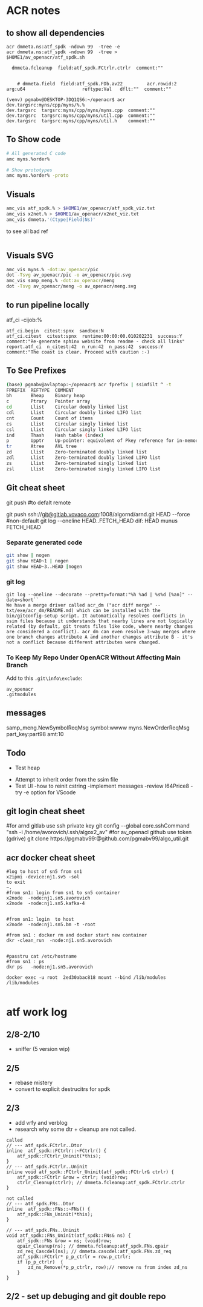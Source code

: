 
# ACR notes

## to show all dependencies
```
acr dmmeta.ns:atf_spdk -ndown 99  -tree -e
acr dmmeta.ns:atf_spdk -ndown 99  -tree > $HOME1/av_openacr/atf_spdk.sh

  dmmeta.fcleanup  field:atf_spdk.FCtrlr.ctrlr  comment:""


    # dmmeta.field  field:atf_spdk.FDb.av22         acr.rowid:2       arg:u64                     reftype:Val   dflt:""  comment:""

(venv) pgmabv@DESKTOP-3DQ1QS6:~/openacr$ acr dev.targsrc:myns/cpp/myns/%.%
dev.targsrc  targsrc:myns/cpp/myns/myns.cpp  comment:""
dev.targsrc  targsrc:myns/cpp/myns/util.cpp  comment:""
dev.targsrc  targsrc:myns/cpp/myns/util.h    comment:""
```

## To Show code

```bash
# All generated C code
amc myns.%order%

# Show prototypes
amc myns.%order% -proto
```

## Visuals

```bash
amc_vis atf_spdk.% > $HOME1/av_openacr/atf_spdk_viz.txt
amc_vis x2net.% > $HOME1/av_openacr/x2net_viz.txt
amc_vis dmmeta.'(Ctype|Field|Ns)'
```
to see all bad ref
``` acr -check %
```

## Visuals SVG

```bash
amc_vis myns.% -dot:av_openacr/pic
dot -Tsvg av_openacr/pic -o av_openacr/pic.svg
amc_vis samp_meng.% -dot:av_openacr/meng
dot -Tsvg av_openacr/meng -o av_openacr/meng.svg
```
## to run pipeline locally 
atf_ci -cijob:%

```
atf_ci.begin  citest:spnx  sandbox:N
atf_ci.citest  citest:spnx  runtime:00:00:00.010202231  success:Y  comment:"Re-generate sphinx website from readme - check all links"
report.atf_ci  n_citest:42  n_run:42  n_pass:42  success:Y  comment:"The coast is clear. Proceed with caution :-)
```

## To See Prefixes

```bash
(base) pgmabv@avlaptop:~/openacr$ acr fprefix | ssimfilt ^ -t
FPREFIX  REFTYPE  COMMENT
bh       Bheap    Binary heap
c        Ptrary   Pointer array
cd       Llist    Circular doubly linked list
cdl      Llist    Circular doubly linked LIFO list
cnt      Count    Count of items
cs       Llist    Circular singly linked list
csl      Llist    Circular singly linked LIFO list
ind      Thash    Hash table (index)
p        Upptr    Up-pointer: equivalent of Pkey reference for in-memory model
tr       Atree    AVL tree
zd       Llist    Zero-terminated doubly linked list
zdl      Llist    Zero-terminated doubly linked LIFO list
zs       Llist    Zero-terminated singly linked list
zsl      Llist    Zero-terminated singly linked LIFO list
```

## Git cheat sheet

git push   #to defalt remote

git push ssh://git@gitlab.vovaco.com:1008/algornd/arnd.git HEAD  --force  #non-default 
git log --oneline HEAD..FETCH_HEAD    dif:  HEAD munus FETCH_HEAD


### Separate generated code

```bash
git show | nogen
git show HEAD~1 | nogen
git show HEAD~3..HEAD |nogen
```
### git log

```
git log --oneline --decorate --pretty=format:"%h %ad | %s%d [%an]" --date=short``
We have a merge driver called acr_dm ("acr diff merge" -- txt/exe/acr_dm/README.md) which can be installed with the bin/gitconfig-setup script. It automatically resolves conflicts in ssim files because it understands that nearby lines are not logically related (by default, git treats files like code, where nearby changes are considered a conflict). acr_dm can even resolve 3-way merges where one branch changes attribute A and another changes attribute B - it's not a conflict because different attributes were changed.

```

### To Keep My Repo Under OpenACR Without Affecting Main Branch

Add to this `.git\info\exclude`:

```
av_openacr
.gitmodules
```

## messages
samp_meng.NewSymbolReqMsg symbol:wwww
myns.NewOrderReqMsg part_key:part98  amt:10

## Todo

+ Test heap
- Attempt to inherit order from the ssim file
- Test UI
-how to reinit cstring
-implement messages
-review I64Price8
-try -e option for VScode


## git login cheat sheet

#for arnd gitlab use ssh private key
git config --global core.sshCommand "ssh -i /home/avorovich/.ssh/algox2_av"
#for av_openacl github use token (gdrive) 
git clone https://pgmabv99:<avtoken4>@github.com/pgmabv99/algo_util.git

## acr docker cheat sheet
```
#log to host of sn5 from sn1
x2ipmi -device:nj1.sv5 -sol
to exit
~.
#from sn1: login from sn1 to sn5 container
x2node  -node:nj1.sn5.avorovich 
x2node  -node:nj1.sn5.kafka-4 


#from sn1: login  to host 
x2node  -node:nj1.sn5.bm -t -root

#from sn1 : docker rm and docker start new container
dkr -clean_run  -node:nj1.sn5.avorovich 


#passtru cat /etc/hostname
#from sn1 : ps 
dkr ps   -node:nj1.sn5.avorovich 

docker exec -u root  2ed30abac818 mount --bind /lib/modules /lib/modules


```



# atf work log
## 2/8-2/10
- sniffer (5 version wip)
## 2/5
- rebase mistery
- convert to explicit destrucitrs for spdk
## 2/3 
- add vrfy and verblog
- research why some dtr + cleanup are not called. 
```
called
// --- atf_spdk.FCtrlr..Dtor
inline  atf_spdk::FCtrlr::~FCtrlr() {
    atf_spdk::FCtrlr_Uninit(*this);
}
// --- atf_spdk.FCtrlr..Uninit
inline void atf_spdk::FCtrlr_Uninit(atf_spdk::FCtrlr& ctrlr) {
    atf_spdk::FCtrlr &row = ctrlr; (void)row;
    ctrlr_Cleanup(ctrlr); // dmmeta.fcleanup:atf_spdk.FCtrlr.ctrlr
}

not called
// --- atf_spdk.FNs..Dtor
inline  atf_spdk::FNs::~FNs() {
    atf_spdk::FNs_Uninit(*this);
}

// --- atf_spdk.FNs..Uninit
void atf_spdk::FNs_Uninit(atf_spdk::FNs& ns) {
    atf_spdk::FNs &row = ns; (void)row;
    qpair_Cleanup(ns); // dmmeta.fcleanup:atf_spdk.FNs.qpair
    zd_req_Cascdel(ns); // dmmeta.cascdel:atf_spdk.FNs.zd_req
    atf_spdk::FCtrlr* p_p_ctrlr = row.p_ctrlr;
    if (p_p_ctrlr)  {
        zd_ns_Remove(*p_p_ctrlr, row);// remove ns from index zd_ns
    }
}
```

## 2/2  - set up debuging  and git double repo



